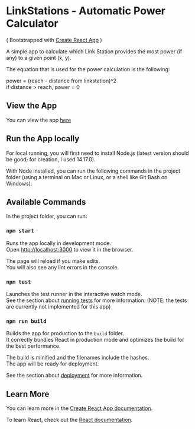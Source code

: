 # LinkStations - Automatic Power Calculator

( Bootstrapped with [Create React App](https://github.com/facebook/create-react-app) )

A simple app to calculate which Link Station provides the most power (if any) to a given point (x, y).

The equation that is used for the power calculation is the following:

power = (reach - distance from linkstation)^2\
if distance > reach, power = 0

## View the App

You can view the app [here](https://master.dyrt747cxe2nj.amplifyapp.com/)

## Run the App locally

For local running, you will first need to install Node.js (latest version should be good; for creation, I used 14.17.0).

With Node installed, you can run the following commands in the project folder (using a terminal on Mac or Linux, or a shell like Git Bash on Windows):

## Available Commands

In the project folder, you can run:

### `npm start`

Runs the app locally in development mode.\
Open [http://localhost:3000](http://localhost:3000) to view it in the browser.

The page will reload if you make edits.\
You will also see any lint errors in the console.

### `npm test`

Launches the test runner in the interactive watch mode.\
See the section about [running tests](https://facebook.github.io/create-react-app/docs/running-tests) for more information.
(NOTE: the tests are currently not implemented for this app)

### `npm run build`

Builds the app for production to the `build` folder.\
It correctly bundles React in production mode and optimizes the build for the best performance.

The build is minified and the filenames include the hashes.\
The app will be ready for deployment.

See the section about [deployment](https://facebook.github.io/create-react-app/docs/deployment) for more information.

## Learn More

You can learn more in the [Create React App documentation](https://facebook.github.io/create-react-app/docs/getting-started).

To learn React, check out the [React documentation](https://reactjs.org/).
